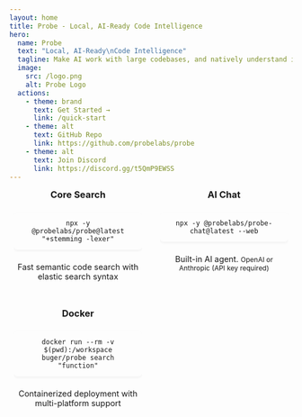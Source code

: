 ```yaml
---
layout: home
title: Probe - Local, AI-Ready Code Intelligence
hero:
  name: Probe
  text: "Local, AI-Ready\nCode Intelligence"
  tagline: Make AI work with large codebases, and natively understand it.
  image:
    src: /logo.png
    alt: Probe Logo
  actions:
    - theme: brand
      text: Get Started →
      link: /quick-start
    - theme: alt
      text: GitHub Repo
      link: https://github.com/probelabs/probe
    - theme: alt
      text: Join Discord
      link: https://discord.gg/t5QmP9EWSS
---
```


<div class="quick-start-section">
  <div class="container">
    <div class="quick-start-grid">
      <div class="quick-start-option">
              <h3>Core Search</h3>
              <div class="pre-wrapper">
                <div class="language-bash"><pre><code>npx -y @probelabs/probe@latest "+stemming -lexer"</code></pre></div>
              </div>
              <p class="option-description">Fast semantic code search with elastic search syntax</p>
            </div>
            <div class="quick-start-option">
              <h3>AI Chat</h3>
              <div class="pre-wrapper">
                <div class="language-bash"><pre><code>npx -y @probelabs/probe-chat@latest --web</code></pre></div>
              </div>
              <p class="option-description">Built-in AI agent. <small>OpenAI or Anthropic (API key required)</small></p>
            </div>
            <div class="quick-start-option">
              <h3>Docker</h3>
              <div class="pre-wrapper">
                <div class="language-bash"><pre><code>docker run --rm -v $(pwd):/workspace buger/probe search "function"</code></pre></div>
              </div>
              <p class="option-description">Containerized deployment with multi-platform support</p>
            </div>
    </div>
  </div>
</div>

<StarsBackground />


<div class="main-content">
  <HomeFeatures />

</div>

<style>
.quick-start-section,
.vision-section {
  padding: 1rem 0;
}

.quick-start-section {
  text-align: center;
  margin-top: -1rem;
}

.quick-start-grid {
  display: grid;
  grid-template-columns: 1fr 1fr;
  gap: 2rem;
  max-width: 1200px;
  margin: 0 auto;
}

.quick-start-option {
  text-align: center;
}

.quick-start-option h3 {
  margin-bottom: 0.5rem;
  color: var(--vp-c-text-1);
  margin-top: 0px;
}

.pre-wrapper {
  display: flex;
  justify-content: center;
  margin: 0.5rem auto;
  width: auto;
  overflow-x: auto;
}

.pre-wrapper pre {
  width: auto;
  padding: 0.75rem 0.75rem;
  border-radius: 6px;
  box-shadow: 0 2px 4px rgba(0,0,0,0.05);
  transition: box-shadow 0.2s ease;
  display: inline-block;
  overflow-x: auto;
}

.pre-wrapper pre:hover {
  box-shadow: 0 4px 8px rgba(0,0,0,0.1);
}

.option-description {
  font-size: 0.9rem;
  color: var(--vp-c-text-2);
  margin-top: 0.5rem;
}

.container {
  margin: 0 auto;
  padding: 0 0.5rem;
  max-width: 1200px;
}

.vision-section p {
  font-size: 1rem;
  line-height: 1.6;
  margin: 0.75rem 0;
  color: var(--vp-c-text-2);
}

.vision-section h2 {
  margin-top: 1.5rem;
}

h2 {
  font-size: 1.5rem;
  margin-bottom: 0.75rem;
  color: var(--vp-c-text-1);
}

@media (max-width: 640px) {
  .quick-start-grid {
    grid-template-columns: 1fr;
    gap: 1rem;
  }
  
  .quick-start-option {
    width: 100%;
  }
  
  .container {
    padding: 0 0.25rem;
  }
  
  .pre-wrapper {
    padding: 0;
  }
  
  .pre-wrapper pre {
    padding: 0.5rem 0.25rem;
    font-size: 0.9rem;
    width: 100%;
  }
  
  .quick-start-section {
    padding: 0.5rem 0;
  }
}
</style>
